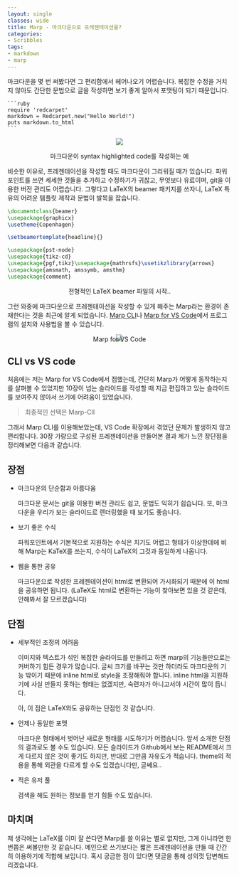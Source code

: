 ```yaml
---
layout: single
classes: wide
title: Marp - 마크다운으로 프레젠테이션을?
categories:
- Scribbles
tags:
- markdown
- marp
---
```


마크다운을 몇 번 써봤다면 그 편리함에서 헤어나오기 어렵습니다. 복잡한 수정을 거치지 않아도 간단한 문법으로 글을 작성하면 보기 좋게 알아서 포맷팅이 되기 때문입니다.

````text
```ruby
require 'redcarpet'
markdown = Redcarpet.new("Hello World!")
puts markdown.to_html
```
````

<div align="center">
<img src="https://docs.github.com/assets/images/help/writing/code-block-syntax-highlighting-rendered.png" class="color_negative">
<p>마크다운이 syntax highlighted code를 작성하는 예</p>
</div>


비슷한 이유로, 프레젠테이션을 작성할 때도 마크다운이 그리워질 때가 있습니다. 파워포인트를 쓰면 세세한 것들을 추가하고 수정하기가 귀찮고, 무엇보다 유료이며, git을 이용한 버전 관리도 어렵습니다. 그렇다고 LaTeX의 beamer 패키지를 쓰자니, LaTeX 특유의 어려운 템플릿 제작과 문법이 발목을 잡습니다.

```latex
\documentclass{beamer}
\usepackage{graphicx}
\usetheme{Copenhagen}

\setbeamertemplate{headline}{}

\usepackage{pst-node}
\usepackage{tikz-cd}
\usepackage{pgf,tikz}\usepackage{mathrsfs}\usetikzlibrary{arrows}
\usepackage{amsmath, amssymb, amsthm}
\usepackage{comment}
```
<div align="center">
<p>전형적인 LaTeX beamer 파일의 시작..</p>
</div>

그런 와중에 마크다운으로 프레젠테이션을 작성할 수 있게 해주는 Marp라는 환경이 존재한다는 것을 최근에 알게 되었습니다. [Marp CLI](https://github.com/marp-team/marp-cli)나 [Marp for VS Code](https://github.com/marp-team/marp-vscode)에서 프로그램의 설치와 사용법을 볼 수 있습니다.

<div align = "center">
<img src="https://raw.githubusercontent.com/marp-team/marp-vscode/main/docs/screenshot.png">
<div style="margin-bottom: -2em;"></div>
<p>Marp for VS Code</p>
</div>

## CLI vs VS code

처음에는 저는 Marp for VS Code에서 접했는데, 간단히 Marp가 어떻게 동작하는지를 살펴볼 수 있었지만 10장이 넘는 슬라이드를 작성할 때 지금 편집하고 있는 슬라이드를 보여주지 않아서 쓰기에 어려움이 있었습니다.

> 최종적인 선택은 Marp-ClI

그래서 Marp CLI를 이용해보았는데, VS Code 확장에서 겪었던 문제가 발생하지 않고 편리합니다. 30장 가량으로 구성된 프레젠테이션을 만들어본 결과 제가 느낀 장단점을 정리해보면 다음과 같습니다.

## 장점

- 마크다운의 단순함과 아름다움

  마크다운 문서는 git을 이용한 버전 관리도 쉽고, 문법도 익히기 쉽습니다. 또, 마크다운을 우리가 보는 슬라이드로 렌더링했을 때 보기도 좋습니다.

- 보기 좋은 수식

  파워포인트에서 기본적으로 지원하는 수식은 치기도 어렵고 형태가 이상한데에 비해 Marp는 KaTeX를 쓰는지, 수식이 LaTeX의 그것과 동일하게 나옵니다.

- 웹을 통한 공유

  마크다운으로 작성한 프레젠테이션이 html로 변환되어 가시화되기 때문에 이 html을 공유하면 됩니다. (LaTeX도 html로 변환하는 기능이 찾아보면 있을 것 같은데, 안해봐서 잘 모르겠습니다)

## 단점

- 세부적인 조정의 어려움
  
  이미지와 텍스트가 섞인 복잡한 슬라이드를 만들려고 하면 marp의 기능들만으로는 커버하기 힘든 경우가 많습니다. 글씨 크기를 바꾸는 것만 하더라도 마크다운의 기능 밖이기 때문에 inline html로 style을 조정해줘야 합니다. inline html을 지원하기에 사실 만들지 못하는 형태는 없겠지만, 숙련자가 아니고서야 시간이 많이 듭니다.

  아, 이 점은 LaTeX와도 공유하는 단점인 것 같습니다.

- 언제나 동일한 포맷

  마크다운 형태에서 벗어난 새로운 형태를 시도하기가 어렵습니다. 앞서 소개한 단점의 결과로도 볼 수도 있습니다. 모든 슬라이드가 Github에서 보는 README에서 크게 다르지 않은 것이 좋기도 하지만, 반대로 그만큼 자유도가 적습니다. theme의 적용을 통해 외관을 다르게 할 수도 있겠습니다만, 글쎄요..

- 적은 유저 풀

  검색을 해도 원하는 정보를 얻기 힘들 수도 있습니다.


## 마치며

제 생각에는 LaTeX를 이미 잘 쓴다면 Marp를 쓸 이유는 별로 없지만, 그게 아니라면 한 번쯤은 써볼만한 것 같습니다. 메인으로 쓰기보다는 짧은 프레젠테이션을 만들 때 간간히 이용하기에 적합해 보입니다. 혹시 궁금한 점이 있다면 댓글을 통해 성의껏 답변해드리겠습니다.
